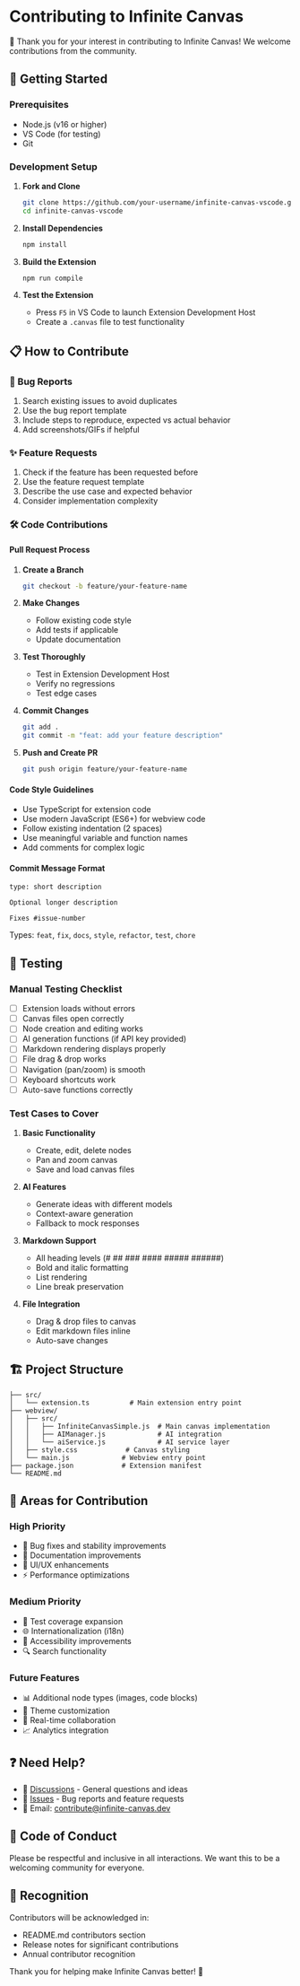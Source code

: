 # Contributing to Infinite Canvas

🎉 Thank you for your interest in contributing to Infinite Canvas! We welcome contributions from the community.

## 🚀 Getting Started

### Prerequisites
- Node.js (v16 or higher)
- VS Code (for testing)
- Git

### Development Setup

1. **Fork and Clone**
   ```bash
   git clone https://github.com/your-username/infinite-canvas-vscode.git
   cd infinite-canvas-vscode
   ```

2. **Install Dependencies**
   ```bash
   npm install
   ```

3. **Build the Extension**
   ```bash
   npm run compile
   ```

4. **Test the Extension**
   - Press `F5` in VS Code to launch Extension Development Host
   - Create a `.canvas` file to test functionality

## 📋 How to Contribute

### 🐛 Bug Reports
1. Search existing issues to avoid duplicates
2. Use the bug report template
3. Include steps to reproduce, expected vs actual behavior
4. Add screenshots/GIFs if helpful

### ✨ Feature Requests
1. Check if the feature has been requested before
2. Use the feature request template
3. Describe the use case and expected behavior
4. Consider implementation complexity

### 🛠️ Code Contributions

#### Pull Request Process
1. **Create a Branch**
   ```bash
   git checkout -b feature/your-feature-name
   ```

2. **Make Changes**
   - Follow existing code style
   - Add tests if applicable
   - Update documentation

3. **Test Thoroughly**
   - Test in Extension Development Host
   - Verify no regressions
   - Test edge cases

4. **Commit Changes**
   ```bash
   git add .
   git commit -m "feat: add your feature description"
   ```

5. **Push and Create PR**
   ```bash
   git push origin feature/your-feature-name
   ```

#### Code Style Guidelines
- Use TypeScript for extension code
- Use modern JavaScript (ES6+) for webview code
- Follow existing indentation (2 spaces)
- Use meaningful variable and function names
- Add comments for complex logic

#### Commit Message Format
```
type: short description

Optional longer description

Fixes #issue-number
```

Types: `feat`, `fix`, `docs`, `style`, `refactor`, `test`, `chore`

## 🧪 Testing

### Manual Testing Checklist
- [ ] Extension loads without errors
- [ ] Canvas files open correctly
- [ ] Node creation and editing works
- [ ] AI generation functions (if API key provided)
- [ ] Markdown rendering displays properly
- [ ] File drag & drop works
- [ ] Navigation (pan/zoom) is smooth
- [ ] Keyboard shortcuts work
- [ ] Auto-save functions correctly

### Test Cases to Cover
1. **Basic Functionality**
   - Create, edit, delete nodes
   - Pan and zoom canvas
   - Save and load canvas files

2. **AI Features**
   - Generate ideas with different models
   - Context-aware generation
   - Fallback to mock responses

3. **Markdown Support**
   - All heading levels (# ## ### #### ##### ######)
   - Bold and italic formatting
   - List rendering
   - Line break preservation

4. **File Integration**
   - Drag & drop files to canvas
   - Edit markdown files inline
   - Auto-save changes

## 🏗️ Project Structure

```
├── src/
│   └── extension.ts          # Main extension entry point
├── webview/
│   ├── src/
│   │   ├── InfiniteCanvasSimple.js  # Main canvas implementation
│   │   ├── AIManager.js             # AI integration
│   │   └── aiService.js             # AI service layer
│   ├── style.css            # Canvas styling
│   └── main.js             # Webview entry point
├── package.json            # Extension manifest
└── README.md
```

## 🎯 Areas for Contribution

### High Priority
- 🐛 Bug fixes and stability improvements
- 📝 Documentation improvements
- 🎨 UI/UX enhancements
- ⚡ Performance optimizations

### Medium Priority
- 🧪 Test coverage expansion
- 🌐 Internationalization (i18n)
- 📱 Accessibility improvements
- 🔍 Search functionality

### Future Features
- 📊 Additional node types (images, code blocks)
- 🎨 Theme customization
- 🔄 Real-time collaboration
- 📈 Analytics integration

## ❓ Need Help?

- 💬 [Discussions](https://github.com/infinite-canvas/infinite-canvas-vscode/discussions) - General questions and ideas
- 🐛 [Issues](https://github.com/infinite-canvas/infinite-canvas-vscode/issues) - Bug reports and feature requests
- 📧 Email: [contribute@infinite-canvas.dev](mailto:contribute@infinite-canvas.dev)

## 📜 Code of Conduct

Please be respectful and inclusive in all interactions. We want this to be a welcoming community for everyone.

## 🎉 Recognition

Contributors will be acknowledged in:
- README.md contributors section
- Release notes for significant contributions
- Annual contributor recognition

Thank you for helping make Infinite Canvas better! 🚀